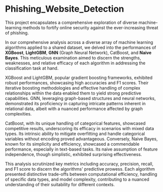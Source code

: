 # Phishing_Website_Detection
This project encapsulates a comprehensive exploration of diverse machine-learning methods to fortify online security against the ever-increasing threat of phishing.

In our comprehensive analysis across a diverse array of machine learning algorithms applied to a shared dataset, we delved into the performances of <b>XGBoost</b>, <b>LightGBM</b>, <b>GNN</b> (Graph Neural Network), CatBoost, and <b>Naive Bayes</b>. This meticulous examination aimed to discern the strengths, weaknesses, and relative efficacy of each algorithm in addressing the classification task at hand. 

XGBoost and LightGBM, popular gradient boosting frameworks, exhibited robust performances, showcasing high accuracies and F1 scores. Their iterative boosting methodologies and effective handling of complex relationships within the data enabled them to yield strong predictive capabilities. GNN, leveraging graph-based structures and neural networks, demonstrated its proficiency in capturing intricate patterns inherent in relational data, albeit with a nuanced performance affected by graph complexities.


CatBoost, with its unique handling of categorical features, showcased competitive results, underscoring its efficacy in scenarios with mixed data types. Its intrinsic ability to mitigate overfitting and handle categorical variables without encoding proved advantageous. Conversely, Naive Bayes, known for its simplicity and efficiency, showcased a commendable performance, especially in text-based tasks. Its naive assumption of feature independence, though simplistic, exhibited surprising effectiveness.


This analysis scrutinized key metrics including accuracy, precision, recall, and F1 score to discern the algorithms' predictive prowess. Each algorithm presented distinctive trade-offs between computational efficiency, handling of specific data types, and model
complexity, contributing to a nuanced understanding of their suitability for different contexts.

